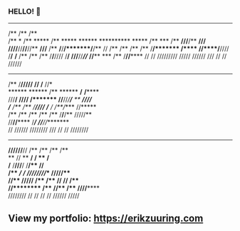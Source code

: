 ### HELLO! 👋

 **       **         **                                     
/**      /**        /**                                     
/**   *  /**  ***** /**  *****   ******  **********   ***** 
/**  *** /** **///**/** **///** **////**//**//**//** **///**
/** **/**/**/*******/**/**  // /**   /** /** /** /**/*******
/**** //****/**//// /**/**   **/**   /** /** /** /**/**//// 
/**/   ///**//*********//***** //******  *** /** /**//******
//       //  /////////  /////   //////  ///  //  //  ////// 
   **             ********        ** **    **               
  /**            /**/////        // /**   //*               
 ****** ******   /**       ****** **/**  **/******          
///**/ **////**  /******* //**//*/**/** ** **////           
  /** /**   /**  /**////   /** / /**/**** //*****           
  /** /**   /**  /**       /**   /**/**/** /////**          
  //**//******   /********/***   /**/**//********           
   //  //////    //////// ///    // //  ////////            
   ********  **   **   **      **         **                
  **//////**//   /**  /**     /**        /**                
 **      //  ** ******/**     /** **   **/**                
/**         /**///**/ /**********/**  /**/******            
/**    *****/**  /**  /**//////**/**  /**/**///**           
//**  ////**/**  /**  /**     /**/**  /**/**  /**           
 //******** /**  //** /**     /**//******/******            
  ////////  //    //  //      //  ////// /////   

## View my portfolio: https://erikzuuring.com
